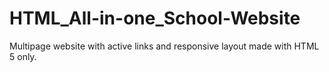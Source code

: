 # HTML_All-in-one_School-Website
Multipage website with active links and responsive layout made with HTML 5 only.
